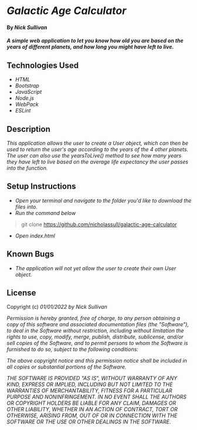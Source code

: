 # _Galactic Age Calculator_

#### By _**Nick Sullivan**_

#### _A simple web application to let you know how old you are based on the years of different planets, and how long you might have left to live._

## Technologies Used

* _HTML_
* _Bootstrap_
* _JavaScript_
* _Node.js_
* _WebPack_
* _ESLint_

## Description

_This application allows the user to create a User object, which can then be used to return the user's age according to the years of the 4 other planets. The user can also use the yearsToLive() method to see how many years they have left to live based on the average life expectancy the user passes into the function._

## Setup Instructions

* _Open your terminal and navigate to the folder you'd like to download the files into._
* _Run the command below_
> git clone https://github.com/nicholassull/galactic-age-calculator
* _Open index.html_


## Known Bugs

* _The application will not yet allow the user to create their own User object._

## License

Copyright (c) _01/01/2022_ _by Nick Sullivan_


_Permission is hereby granted, free of charge, to any person obtaining a copy of this software and associated documentation files (the "Software"), to deal in the Software without restriction, including without limitation the rights to use, copy, modify, merge, publish, distribute, sublicense, and/or sell copies of the Software, and to permit persons to whom the Software is furnished to do so, subject to the following conditions:_

_The above copyright notice and this permission notice shall be included in all copies or substantial portions of the Software._

_THE SOFTWARE IS PROVIDED "AS IS", WITHOUT WARRANTY OF ANY KIND, EXPRESS OR IMPLIED, INCLUDING BUT NOT LIMITED TO THE WARRANTIES OF MERCHANTABILITY, FITNESS FOR A PARTICULAR PURPOSE AND NONINFRINGEMENT. IN NO EVENT SHALL THE AUTHORS OR COPYRIGHT HOLDERS BE LIABLE FOR ANY CLAIM, DAMAGES OR OTHER LIABILITY, WHETHER IN AN ACTION OF CONTRACT, TORT OR OTHERWISE, ARISING FROM, OUT OF OR IN CONNECTION WITH THE SOFTWARE OR THE USE OR OTHER DEALINGS IN THE SOFTWARE._